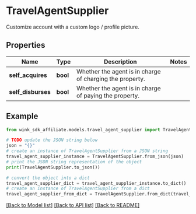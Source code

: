 # TravelAgentSupplier

Customize account with a custom logo / profile picture.

## Properties

Name | Type | Description | Notes
------------ | ------------- | ------------- | -------------
**self_acquires** | **bool** | Whether the agent is in charge of charging the property. | 
**self_disburses** | **bool** | Whether the agent is in charge of paying the property. | 

## Example

```python
from wink_sdk_affiliate.models.travel_agent_supplier import TravelAgentSupplier

# TODO update the JSON string below
json = "{}"
# create an instance of TravelAgentSupplier from a JSON string
travel_agent_supplier_instance = TravelAgentSupplier.from_json(json)
# print the JSON string representation of the object
print(TravelAgentSupplier.to_json())

# convert the object into a dict
travel_agent_supplier_dict = travel_agent_supplier_instance.to_dict()
# create an instance of TravelAgentSupplier from a dict
travel_agent_supplier_from_dict = TravelAgentSupplier.from_dict(travel_agent_supplier_dict)
```
[[Back to Model list]](../README.md#documentation-for-models) [[Back to API list]](../README.md#documentation-for-api-endpoints) [[Back to README]](../README.md)


